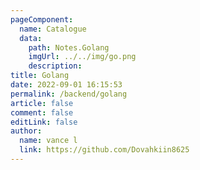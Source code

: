 ```yaml
---
pageComponent:
  name: Catalogue
  data:
    path: Notes.Golang
    imgUrl: ../../img/go.png
    description: 
title: Golang
date: 2022-09-01 16:15:53
permalink: /backend/golang
article: false
comment: false
editLink: false
author:
  name: vance l
  link: https://github.com/Dovahkiin8625
---
```

